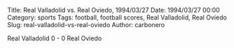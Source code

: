 Title: Real Valladolid vs. Real Oviedo, 1994/03/27
Date: 1994/03/27 00:00
Category: sports
Tags: football, football scores, Real Valladolid, Real Oviedo
Slug: real-valladolid-vs-real-oviedo
Author: carbonero


Real Valladolid 0 - 0 Real Oviedo
